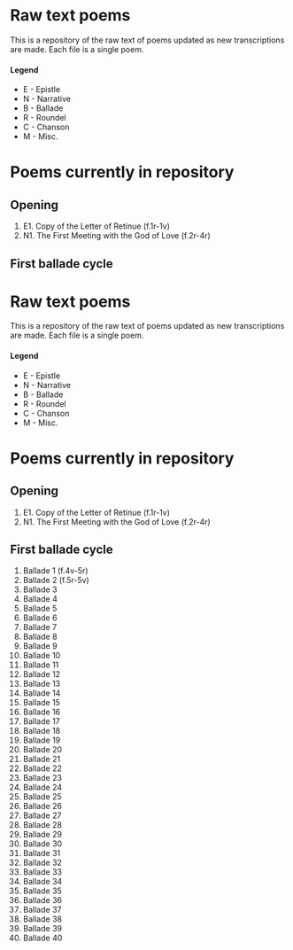 # Raw text poems

This is a repository of the raw text of poems updated as new transcriptions are made. Each file is a single poem.

#### Legend
- E - Epistle
- N - Narrative
- B - Ballade
- R - Roundel
- C - Chanson
- M - Misc.

# Poems currently in repository

## Opening
1. E1. Copy of the Letter of Retinue (f.1r-1v)
2. N1. The First Meeting with the God of Love (f.2r-4r)

## First ballade cycle
# Raw text poems

This is a repository of the raw text of poems updated as new transcriptions are made. Each file is a single poem.

#### Legend
- E - Epistle
- N - Narrative
- B - Ballade
- R - Roundel
- C - Chanson
- M - Misc.

# Poems currently in repository

## Opening
1. E1. Copy of the Letter of Retinue (f.1r-1v)
2. N1. The First Meeting with the God of Love (f.2r-4r)

## First ballade cycle
 1. Ballade 1  (f.4v-5r) 
 2. Ballade 2 (f.5r-5v) 
 3. Ballade 3 
 4. Ballade 4 
 5. Ballade 5 
 6. Ballade 6 
 7. Ballade 7 
 8. Ballade 8 
 9. Ballade 9 
 10. Ballade 10 
 11. Ballade 11
 12. Ballade 12 
 13. Ballade 13 
 14. Ballade 14 
 15. Ballade 15 
 16. Ballade 16 
 17. Ballade 17
 18. Ballade 18 
 19. Ballade 19 
 20. Ballade 20 
 21. Ballade 21 
 22. Ballade 22 
 23. Ballade 23
 24. Ballade 24 
 25. Ballade 25 
 26. Ballade 26 
 27. Ballade 27 
 28. Ballade 28 
 29. Ballade 29
 30. Ballade 30 
 31. Ballade 31 
 32. Ballade 32 
 33. Ballade 33 
 34. Ballade 34 
 35. Ballade 35
 36. Ballade 36 
 37. Ballade 37 
 38. Ballade 38 
 39. Ballade 39 
 40. Ballade 40


